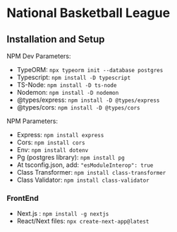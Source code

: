 # National Basketball League

## Installation and Setup
NPM Dev Parameters:
- TypeORM: `npx typeorm init --database postgres`
- Typescript: `npm install -D typescript`
- TS-Node: `npm install -D ts-node`
- Nodemon: `npm install -D nodemon`
- @types/express: `npm install -D @types/express`
- @types/cors: `npm install -D @types/cors`

NPM Parameters:
- Express: `npm install express`
- Cors: `npm install cors`
- Env: `npm install dotenv`
- Pg (postgres library): `npm install pg`
- At tsconfig.json, add: `"esModuleInterop": true`
- Class Transformer: `npm install class-transformer`
- Class Validator: `npm install class-validator`


### FrontEnd
- Next.js : `npm install -g nextjs`
- React/Next files: `npx create-next-app@latest`




